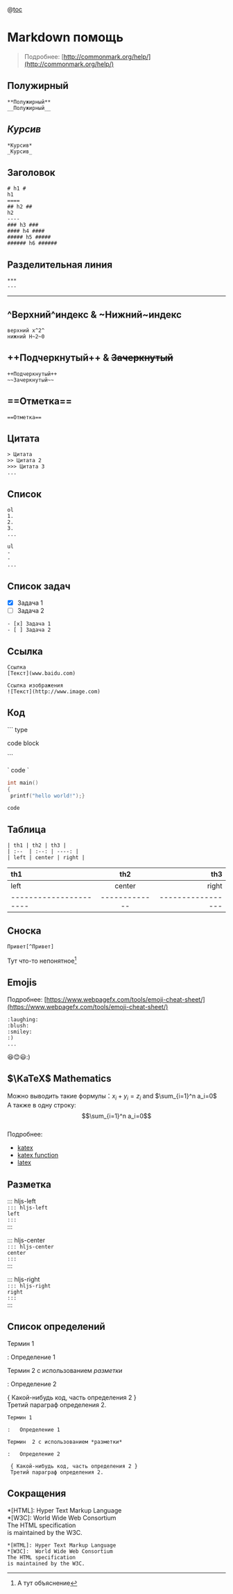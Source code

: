 @[toc](Catalog)  
  
Markdown помощь  
===  
> Подробнее: [http://commonmark.org/help/](http://commonmark.org/help/)  
  
## **Полужирный**  
```  
**Полужирный**  
__Полужирный__  
```  
## *Курсив*  
```  
*Курсив*  
_Курсив_  
```  
## Заголовок  
```  
# h1 #  
h1  
====  
## h2 ##  
h2  
----  
### h3 ###  
#### h4 ####  
##### h5 #####  
###### h6 ######  
```  
## Разделительная линия  
```  
***  
---  
```  
****  
## ^Верхний^индекс & ~Нижний~индекс  
```  
верхний x^2^  
нижний H~2~0  
```  
## ++Подчеркнутый++ & ~~Зачеркнутый~~  
```  
++Подчеркнутый++  
~~Зачеркнутый~~  
```  
## ==Отметка==  
```  
==Отметка==  
```  
## Цитата  
  
```  
> Цитата  
>> Цитата 2  
>>> Цитата 3  
...  
```  
  
## Список  
```  
ol  
1.  
2.  
3.  
...  
  
ul  
-  
-  
...  
```  
  
## Список задач  
  
- [x] Задача 1  
- [ ] Задача 2  
  
```  
- [x] Задача 1  
- [ ] Задача 2  
```  
  
## Ссылка  
```  
Ссылка  
[Текст](www.baidu.com)  
  
Ссылка изображения  
![Текст](http://www.image.com)  
```  
## Код  
\``` type  
  
code block  
  
\```  
  
\` code \`  
  
```c++  
int main()  
{  
 printf("hello world!");}  
```  
`code`  
  
## Таблица  
```  
| th1 | th2 | th3 |  
| :--  | :--: | ----: |  
| left | center | right |  
```  
| th1 | th2 | th3 |  
| :--  | :--: | ----: |  
| left | center | right |  
| ---------------------- | ------------- | ----------------- |  
## Сноска  
```  
Привет[^Привет]  
```  
  
Тут что-то непонятное[^Привет]  
  
[^Привет]: А тут объяснение  
  
## Emojis  
Подробнее: [https://www.webpagefx.com/tools/emoji-cheat-sheet/](https://www.webpagefx.com/tools/emoji-cheat-sheet/)  
```  
:laughing:  
:blush:  
:smiley:  
:)  
...  
```  
:laughing::blush::smiley::)  
  
## $\KaTeX$ Mathematics  
  
Можно выводить такие формулы：$x_i + y_i = z_i$ and $\sum_{i=1}^n a_i=0$  
А также в одну строку:
$$\sum_{i=1}^n a_i=0$$  
Подробнее: 
- [katex](http://www.intmath.com/cg5/katex-mathjax-comparison.php)
- [katex function](https://github.com/Khan/KaTeX/wiki/Function-Support-in-KaTeX)
- [latex](https://math.meta.stackexchange.com/questions/5020/mathjax-basic-tutorial-and-quick-reference)  
  
## Разметка
  
::: hljs-left  
`::: hljs-left`  
`left`  
`:::`  
:::  
  
::: hljs-center  
`::: hljs-center`  
`center`  
`:::`  
:::  
  
::: hljs-right  
`::: hljs-right`  
`right`  
`:::`  
:::  
  
## Список определений
  
Термин 1  
  
:   Определение 1  
  
Термин  2 с использованием *разметки*
  
:   Определение 2  
  
 { Какой-нибудь код, часть определения 2 }  
 Третий параграф определения 2.  
```  
Термин 1  
  
:   Определение 1  
  
Термин  2 с использованием *разметки*
  
:   Определение 2  
  
 { Какой-нибудь код, часть определения 2 }  
 Третий параграф определения 2.  
```  
  
## Сокращения
*[HTML]: Hyper Text Markup Language  
*[W3C]:  World Wide Web Consortium  
The HTML specification  
is maintained by the W3C.  
```  
*[HTML]: Hyper Text Markup Language  
*[W3C]:  World Wide Web Consortium  
The HTML specification  
is maintained by the W3C.  
```
